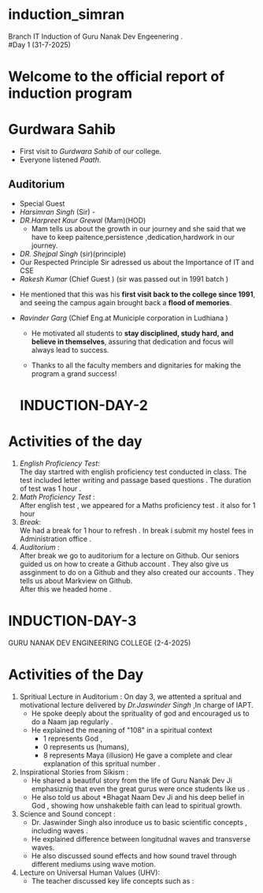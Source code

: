 # induction_simran
Branch IT Induction of Guru  Nanak Dev Engeenering .<br> 
#Day 1 (31-7-2025)
# Welcome to the official report of induction program 
# Gurdwara Sahib <br>
- First visit to *Gurdwara Sahib* of our college.<br>
- Everyone listened *Paath*.<br>

## Auditorium
- Special Guest
- *Harsimran Singh* (Sir) -
- *DR.Harpreet Kaur Grewal*  (Mam)(HOD)
  * Mam tells us about the growth in our journey and she said that we have to keep paitence,persistence ,dedication,hardwork in our journey.
-   *DR. Shejpal Singh*  (sir)(principle)
-   Our Respected Principle Sir adressed  us about the Importance of IT and CSE
-  *Rakesh Kumar* (Chief Guest ) (sir was passed out in 1991 batch )
  * He mentioned that this was his **first visit back to the college since 1991**, and seeing the campus again brought back a **flood of memories**.  
- *Ravinder Garg* (Chief Eng.at Municiple corporation in Ludhiana )
  * He motivated all students to **stay disciplined, study hard, and believe in themselves**, assuring that dedication and focus will always lead to success.
    
  * Thanks to all the faculty members and dignitaries for making the program a grand success!

   # INDUCTION-DAY-2
# Activities of the day 

1. *English Proficiency Test*: <br>
   The day startred with english proficiency test conducted in class. The test included letter writing and passage based questions .
   The duration of test was 1 hour .
2.  *Math Proficiency Test* : <br>
    After english test , we appeared for a Maths proficiency test . it also for 1 hour
3.  *Break*: <br>
    We had a break for 1 hour to refresh . In break i submit my hostel fees in Administration office .
4. *Auditorium* : <br>
   After break we go to auditorium for a lecture on Github. Our seniors guided us on how to create a Github account . They also give us assginment to do on a Github and they also created our accounts . They tells us about Markview on Github.<br>
   After this we headed home .
   


# INDUCTION-DAY-3
GURU NANAK DEV ENGINEERING COLLEGE (2-4-2025)
# Activities of the Day 
1. Spritiual Lecture in Auditorium :
   On day 3, we attented a spritual and motivational lecture delivered by *Dr.Jaswinder Singh* ,In charge of IAPT.
      - He spoke deeply about the sprituality of god and encouraged us to do a Naam jap regularly .
      - He explained the meaning of "108" in a spiritual context
         - 1 represents God ,
         - 0 represents us (humans),
         - 8 represents Maya (illusion)
            He gave a complete and clear explanation of this spritual number .
  2. Inspirational Stories from Sikism :
      - He shared a beautiful story from the life of Guru Nanak Dev Ji emphasiznig that even the great gurus  were once students like us .
      - He also told us about *Bhagat Naam Dev Ji and his deep belief in God , showing how unshakeble faith can lead to spiritual growth.
  3. Science and Sound concept :
     - Dr. Jaswinder Singh also inroduce us to basic scientific concepts , including waves .
     - He explained difference between longitudnal waves and transverse waves.
     -  He also discussed sound effects and how sound travel through different mediums using wave motion.
  2. Lecture on Universal Human Values (UHV):
     - The teacher discussed key life concepts such as :
#




